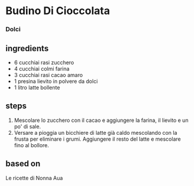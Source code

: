 



# Budino Di Cioccolata
  
### Dolci
## ingredients
  
* 6 cucchiai rasi zucchero  
* 4 cucchiai colmi farina   
* 3 cucchiai rasi cacao amaro  
* 1 presina lievito in polvere da dolci  
* 1 litro latte bollente
## steps
  
1. Mescolare lo zucchero con il cacao e aggiungere la farina, il lievito e un po' di sale.  
1. Versare a pioggia un bicchiere di latte già caldo mescolando con la frusta per eliminare i grumi. Aggiungere il resto del latte e mescolare fino al bollore.
## based on
  
Le ricette di Nonna Aua
